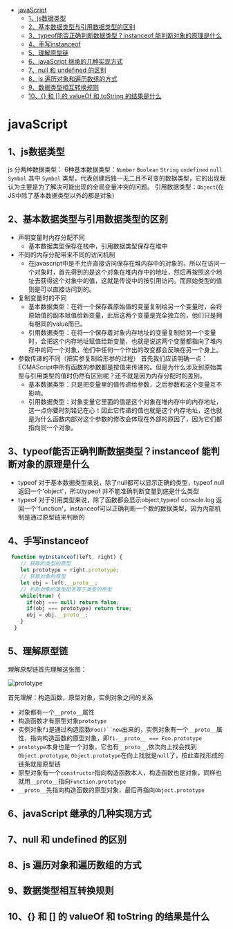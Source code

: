 <!--
 * @Author: shengCW
 * @Email: 2367896538@qq.com
 * @Date: 2021-02-19 11:03:18
 * @LastEditors: shengCW
 * @LastEmail: 2367896538@qq.com
 * @LastEditTime: 2021-02-20 09:08:46
 * @Description: file content
-->
<!-- TOC -->

- [javaScript](#javascript)
  - [1、js数据类型](#1js数据类型)
  - [2、基本数据类型与引用数据类型的区别](#2基本数据类型与引用数据类型的区别)
  - [3、typeof能否正确判断数据类型？instanceof 能判断对象的原理是什么](#3typeof能否正确判断数据类型instanceof-能判断对象的原理是什么)
  - [4、手写instanceof](#4手写instanceof)
  - [5、理解原型链](#5理解原型链)
  - [6、javaScript 继承的几种实现方式](#6javascript-继承的几种实现方式)
  - [7、null 和 undefined 的区别](#7null-和-undefined-的区别)
  - [8、js 遍历对象和遍历数组的方式](#8js-遍历对象和遍历数组的方式)
  - [9、数据类型相互转换规则](#9数据类型相互转换规则)
  - [10、{} 和 [] 的 valueOf 和 toString 的结果是什么](#10-和--的-valueof-和-tostring-的结果是什么)

<!-- /TOC -->
# javaScript

## 1、js数据类型

js 分两种数据类型：
  6种基本数据类型：`Number` `Boolean` `String` `undefined` `null` `Symbol` 其中 `Symbol` 类型，代表创建后独一无二且不可变的数据类型，它的出现我认为主要是为了解决可能出现的全局变量冲突的问题。
  引用数据类型：`Object`(在JS中除了基本数据类型以外的都是对象)

## 2、基本数据类型与引用数据类型的区别

* 声明变量时内存分配不同
  - 基本数据类型保存在栈中，引用数据类型保存在堆中
* 不同的内存分配带来不同的访问机制
  - 在javascript中是不允许直接访问保存在堆内存中的对象的，所以在访问一个对象时，首先得到的是这个对象在堆内存中的地址，然后再按照这个地址去获得这个对象中的值，这就是传说中的按引用访问。而原始类型的值则是可以直接访问到的。
* 复制变量时的不同
  - 基本数据类型：在将一个保存着原始值的变量复制给另一个变量时，会将原始值的副本赋值给新变量，此后这两个变量是完全独立的，他们只是拥有相同的value而已。
  - 引用数据类型：在将一个保存着对象内存地址的变量复制给另一个变量时，会把这个内存地址赋值给新变量，也就是说这两个变量都指向了堆内存中的同一个对象，他们中任何一个作出的改变都会反映在另一个身上。
* 参数传递的不同（把实参复制给形参的过程）
首先我们应该明确一点：ECMAScript中所有函数的参数都是按值来传递的。但是为什么涉及到原始类型与引用类型的值时仍然有区别呢？还不就是因为内存分配时的差别。
  - 基本数据类型：只是把变量里的值传递给参数，之后参数和这个变量互不影响。
  - 引用数据类型：对象变量它里面的值是这个对象在堆内存中的内存地址，这一点你要时刻铭记在心！因此它传递的值也就是这个内存地址，这也就是为什么函数内部对这个参数的修改会体现在外部的原因了，因为它们都指向同一个对象。

## 3、typeof能否正确判断数据类型？instanceof 能判断对象的原理是什么

* typeof 对于基本数据类型来说，除了null都可以显示正确的类型，typeof null 返回一个'object'，所以typeof 并不能准确判断变量到底是什么类型
* typeof 对于引用类型来说，除了函数都会显示object,typeof console.log 返回一个'function'，instanceof可以正确判断一个数的数据类型，因为内部机制是通过原型链来判断的

## 4、手写instanceof

```javascript
 function myInstanceof(left, right) {
    // 获取的类型的原型
    let prototype = right.prototype;
    // 获取对象的原型
    let obj = left.__proto__;
    // 判断对象的类型是否等于类型的原型
    while(true) {
      if(obj === null) return false;
      if(obj === prototype) return true;
      obj = obj.__proto__;
    }
  }
```

## 5、理解原型链

理解原型链首先理解这张图：

![prototype](https://p9-juejin.byteimg.com/tos-cn-i-k3u1fbpfcp/3842555d9aef47af98102f763b2b88ff~tplv-k3u1fbpfcp-watermark.image)

首先理解：构造函数，原型对象，实例对象之间的关系

* 对象都有一个`__proto__`属性
* 构造函数才有原型对象`prototype`
* 实例对象`f1`是通过构造函数`Foo()``new`出来的，实例对象有一个`__proto__`属性，指向构造函数的原型对象，即`f1.__proto__ === Foo.prototype`
* `prototype`本身也是一个对象，它也有`__proto__`,依次向上找会找到`Object.prototype`, `Object.prototype`在向上找就是`null`了，按此查找形成的链条就是原型链
* 原型对象有一个`constructor`指向构造函数本人，构造函数也是对象，同样也就用`__proto__`指向`Function.prototype`
* `__proto__`先指向构造函数的原型对象，最后再指向`Object.prototype`

## 6、javaScript 继承的几种实现方式

## 7、null 和 undefined 的区别

## 8、js 遍历对象和遍历数组的方式

## 9、数据类型相互转换规则

## 10、{} 和 [] 的 valueOf 和 toString 的结果是什么